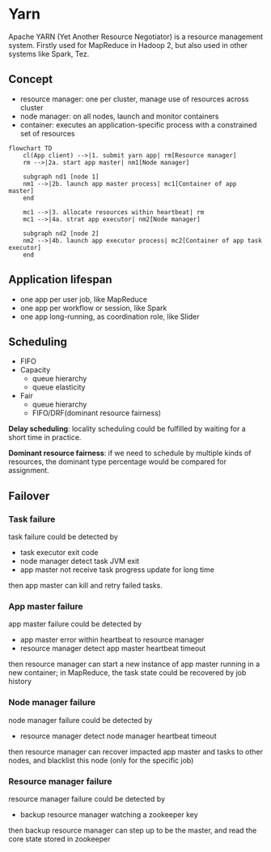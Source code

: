 # Yarn

Apache YARN (Yet Another Resource Negotiator) is a resource management system. Firstly used for MapReduce in Hadoop 2, but also used in other systems like Spark, Tez.

## Concept
- resource manager: one per cluster, manage use of resources across cluster
- node manager: on all nodes, launch and monitor containers
- container: executes an application-specific process with a constrained set of resources

```mermaid
flowchart TD
    cl(App client) -->|1. submit yarn app| rm[Resource manager]
    rm -->|2a. start app master| nm1[Node manager]

    subgraph nd1 [node 1]
    nm1 -->|2b. launch app master process| mc1[Container of app master]
    end

    mc1 -->|3. allocate resources within heartbeat| rm
    mc1 -->|4a. strat app executor| nm2[Node manager]

    subgraph nd2 [node 2]
    nm2 -->|4b. launch app executor process| mc2[Container of app task executor]
    end
```

## Application lifespan
- one app per user job, like MapReduce
- one app per workflow or session, like Spark
- one app long-running, as coordination role, like Slider

## Scheduling
- FIFO
- Capacity
	+ queue hierarchy
	+ queue elasticity
- Fair
	+ queue hierarchy
	+ FIFO/DRF(dominant resource fairness)

**Delay scheduling**: locality scheduling could be fulfilled by waiting for a short time in practice.

**Dominant resource fairness**: if we need to schedule by multiple kinds of resources, the dominant type percentage would be compared for assignment.

## Failover

### Task failure
task failure could be detected by 
- task executor exit code
- node manager detect task JVM exit
- app master not receive task progress update for long time

then app master can kill and retry failed tasks.

### App master failure
app master failure could be detected by 
- app master error within heartbeat to resource manager
- resource manager detect app master heartbeat timeout

then resource manager can start a new instance of app master running in a new container; in MapReduce, the task state could be recovered by job history

### Node manager failure
node manager failure could be detected by 
- resource manager detect node manager heartbeat timeout

then resource manager can recover impacted app master and tasks to other nodes, and blacklist this node (only for the specific job)

### Resource manager failure
resource manager failure could be detected by 
- backup resource manager watching a zookeeper key

then backup resource manager can step up to be the master, and read the core state stored in zookeeper



